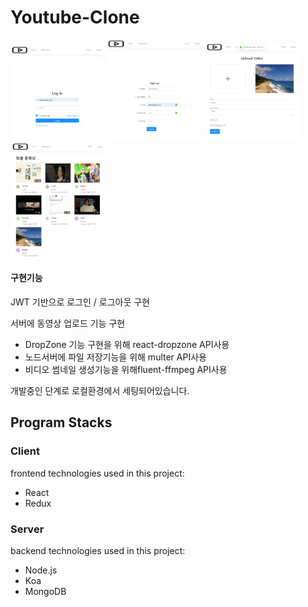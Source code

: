# Youtube-Clone

<img width="30%" height="30%" src="/youtube1.png"> <img width="30%" height="30%" src="/youtube2.png">  <img width="30%" height="30%" src="/youtube3.png"></img> <img width="30%" height="30%" src="/youtube4.png"></img>


#### 구현기능
JWT 기반으로 로그인 / 로그아웃 구현

서버에 동영상 업로드 기능 구현

  * DropZone 기능 구현을 위해 react-dropzone API사용
  * 노드서버에 파일 저장기능을 위해 multer API사용
  * 비디오 썸네일 생성기능을 위해fluent-ffmpeg API사용

개발중인 단계로 로컬환경에서 세팅되어있습니다.

## Program Stacks

### Client 
frontend technologies used in this project:
* React
* Redux

### Server 
backend technologies used in this project:
* Node.js
* Koa
* MongoDB

